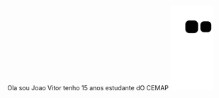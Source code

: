 Ola sou Joao Vitor 
tenho 15 anos 
estudante dO CEMAP
![Snake animation](https://github.com/rafaballerini/rafaballerini/blob/output/github-contribution-grid-snake.svg)
